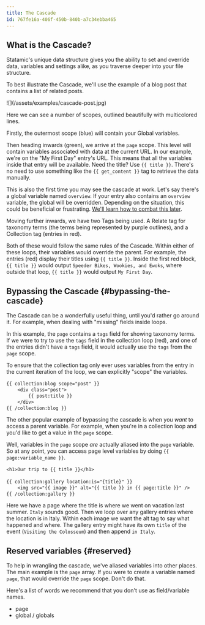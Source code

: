 ```yaml
---
title: The Cascade
id: 767fe16a-406f-450b-840b-a7c34ebba465
---
```

## What is the Cascade?
Statamic's unique data structure gives you the ability to set and override data, variables and settings alike, as you traverse deeper into your file structure.

To best illustrate the Cascade, we'll use the example of a blog post that contains a list of related posts.

<div class="screenshot" markdown="1">
![](/assets/examples/cascade-post.jpg)
</div>

Here we can see a number of scopes, outlined beautifully with multicolored lines.

Firstly, the outermost scope (blue) will contain your Global variables.

Then heading inwards (green), we arrive at the `page` scope. This level will contain variables associated with
data at the current URL. In our example, we're on the "My First Day" entry's URL. This means that all the
variables inside that entry will be available. Need the title? Use `{{ title }}`. There's no need to use something
like the `{{ get_content }}` tag to retrieve the data manually.

This is also the first time you may see the cascade at work. Let's say there's a global variable named `overview`.
If your entry also contains an `overview` variable, the global will be overridden. Depending on the situation,
this could be beneficial or frustrating. [We'll learn how to combat this later](#fighting-the-cascade).

Moving further inwards, we have two Tags being used. A Relate tag for taxonomy terms (the terms being represented by
purple outlines), and a Collection tag (entries in red).

Both of these would follow the same rules of the Cascade. Within either of these loops, their variables would override
the parent. For example, the entries (red) display their titles using `{{ title }}`. Inside the first red block,
`{{ title }}` would output `Speeder Bikes, Wookies, and Ewoks`, where outside that loop, `{{ title }}` would output
`My First Day`.

## Bypassing the Cascade {#bypassing-the-cascade}

The Cascade can be a wonderfully useful thing, until you'd rather go around it. For example, when dealing with "missing" fields inside loops.

In this example, the `page` contains a `tags` field for showing taxonomy terms. If we were to try to use the `tags` field
in the collection loop (red), and one of the entries didn't have a `tags` field, it would actually use the `tags` from
the `page` scope.

To ensure that the collection tag only ever uses variables from the entry in the current iteration of the loop, we can
explicitly "scope" the variables.

```
{{ collection:blog scope="post" }}
    <div class="post">
        {{ post:title }}
    </div>
{{ /collection:blog }}
```

The other popular example of bypassing the cascade is when you _want_ to access a parent variable. For example,
when you're in a collection loop and you'd like to get a value in the `page` scope.

Well, variables in the `page` scope _are_ actually aliased into the `page` variable. So at any point, you can access
page level variables by doing `{{ page:variable_name }}`.

```
<h1>Our trip to {{ title }}</h1>

{{ collection:gallery location:is="{title}" }}
    <img src="{{ image }}" alt="{{ title }} in {{ page:title }}" />
{{ /collection:gallery }}
```

Here we have a page where the title is where we went on vacation last summer. `Italy` sounds good. Then we loop over any
gallery entries where the location is in Italy. Within each image we want the alt tag to say what happened and where.
The gallery entry might have its own `title` of the event (`Visiting the Colosseum`) and then append `in Italy`.


## Reserved variables {#reserved}

To help in wrangling the cascade, we've aliased variables into other places. The main example is the `page` array. If
you were to create a variable named `page`, that would override the `page` scope. Don't do that.

Here's a list of words we recommend that you don't use as field/variable names.

- page
- global / globals
